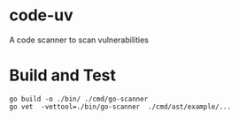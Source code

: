 # code-uv
A code scanner to scan vulnerabilities

# Build and Test

```
go build -o ./bin/ ./cmd/go-scanner
go vet  -vettool=./bin/go-scanner  ./cmd/ast/example/...
```